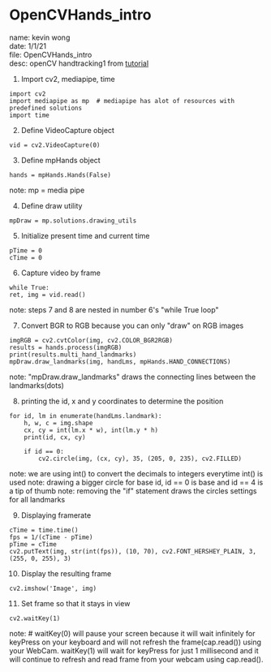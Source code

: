 # OpenCVHands_intro
name: kevin wong\
date: 1/1/21\
file: OpenCVHands_intro\
desc: openCV handtracking1 from [tutorial](https://www.youtube.com/watch?v=01sAkU_NvOY) 

1. Import cv2, mediapipe, time
```
import cv2
import mediapipe as mp  # mediapipe has alot of resources with predefined solutions
import time
```

2. Define VideoCapture object
```
vid = cv2.VideoCapture(0)
```

3. Define mpHands object 
```
hands = mpHands.Hands(False)
``` 
note: mp = media pipe

4. Define draw utility
```
mpDraw = mp.solutions.drawing_utils
```

5. Initialize present time and current time
```
pTime = 0
cTime = 0
```

6. Capture video by  frame
```
while True:
ret, img = vid.read()
```
note: steps 7 and 8 are nested in number 6's "while True loop"

7. Convert BGR to RGB because you can only "draw" on RGB images
```
imgRGB = cv2.cvtColor(img, cv2.COLOR_BGR2RGB)
results = hands.process(imgRGB)
print(results.multi_hand_landmarks)
mpDraw.draw_landmarks(img, handLms, mpHands.HAND_CONNECTIONS)
```
note: "mpDraw.draw_landmarks" draws the connecting lines between the landmarks(dots)

8. printing the id, x and y coordinates to determine the position
```
for id, lm in enumerate(handLms.landmark):
    h, w, c = img.shape
    cx, cy = int(lm.x * w), int(lm.y * h)
    print(id, cx, cy)

    if id == 0:
        cv2.circle(img, (cx, cy), 35, (205, 0, 235), cv2.FILLED)
```
note: we are using int() to convert the decimals to integers everytime int() is used
note: drawing a bigger circle for base id, id == 0 is base and id == 4 is a tip of thumb
note: removing the "if" statement draws the circles settings for all landmarks

9. Displaying framerate
```
cTime = time.time()
fps = 1/(cTime - pTime)
pTime = cTime
cv2.putText(img, str(int(fps)), (10, 70), cv2.FONT_HERSHEY_PLAIN, 3, (255, 0, 255), 3)
```

10. Display the resulting frame
```
cv2.imshow('Image', img)
```

11. Set frame so that it stays in view
```
cv2.waitKey(1)
```
note: # waitKey(0) will pause your screen because it will wait infinitely for keyPress on your keyboard and will not refresh the frame(cap.read()) using your WebCam. waitKey(1) will wait for keyPress for just 1 millisecond and it will continue to refresh and read frame from your webcam using cap.read().
